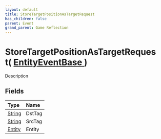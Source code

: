 ```yaml
---
layout: default
title: StoreTargetPositionAsTargetRequest
has_children: false
parent: Event
grand_parent: Game Reflection
---
```

# StoreTargetPositionAsTargetRequest( [ EntityEventBase ](/riftbreaker-wiki/docs/game-reflection/events/entity_event_base/) )
Description 

## Fields

| Type | Name |
|:----------|:--------------|
| [String](/riftbreaker-wiki/docs/game-reflection/components/string/) | DstTag |
| [String](/riftbreaker-wiki/docs/game-reflection/components/string/) | SrcTag |
| [Entity](/riftbreaker-wiki/docs/game-reflection/classes/entity/) | Entity |

